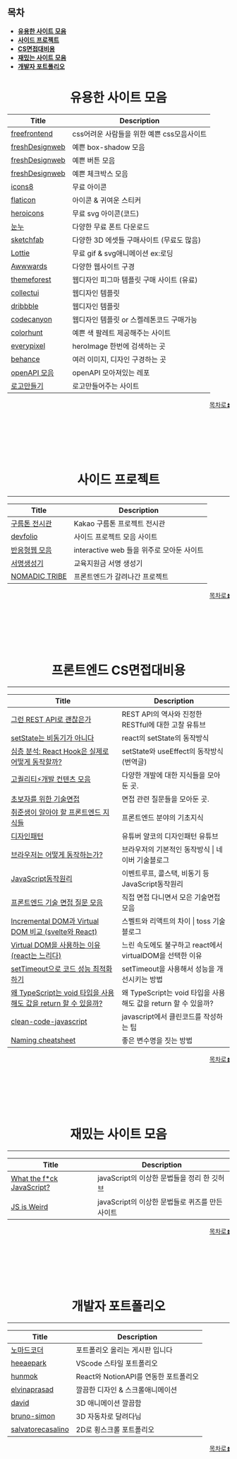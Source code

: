 ## 목차

- **[유용한 사이트 모음 ](#useful-site)**
- **[사이드 프로젝트 ](#side-projects)**
- **[CS면접대비용 ](#interview)**
- **[재밌는 사이트 모음 ](#fun)**
- **[개발자 포트폴리오 ](#portfolio)**

## <h1 align="center" id='useful-site'>유용한 사이트 모음</h1>

| Title                                                                                          | Description                                |
| ---------------------------------------------------------------------------------------------- | ------------------------------------------ |
| [freefrontend](https://freefrontend.com/)                                                      | css어려운 사람들을 위한 예쁜 css모음사이트 |
| [freshDesignweb](https://getcssscan.com/css-box-shadow-examples?ref=beautifulbuttons-bottom)   | 예쁜 box-shadow 모음                       |
| [freshDesignweb](https://getcssscan.com/css-buttons-examples?ref=beautifulboxshadow-bottom)    | 예쁜 버튼 모음                             |
| [freshDesignweb](https://getcssscan.com/css-checkboxes-examples?ref=beautifulboxshadow-bottom) | 예쁜 체크박스 모음                         |
| [icons8](https://icons8.com/)                                                                  | 무료 아이콘                                |
| [flaticon](https://www.flaticon.com/)                                                          | 아이콘 & 귀여운 스티커                     |
| [heroicons](https://heroicons.dev/)                                                            | 무료 svg 아이콘(코드)                      |
| [눈누](https://noonnu.cc/)                                                                     | 다양한 무료 폰트 다운로드                  |
| [sketchfab](https://sketchfab.com/)                                                            | 다양한 3D 에셋들 구매사이트 (무료도 많음)  |
| [Lottie](https://lottiefiles.com/)                                                             | 무료 gif & svg애니메이션 ex:로딩           |
| [Awwwards](https://www.awwwards.com)                                                           | 다양한 웹사이트 구경                       |
| [themeforest](https://themeforest.net/)                                                        | 웹디자인 피그마 템플릿 구매 사이트 (유료)  |
| [collectui](https://collectui.com/)                                                            | 웹디자인 템플릿                            |
| [dribbble](https://dribbble.com/)                                                              | 웹디자인 템플릿                            |
| [codecanyon](https://codecanyon.net/)                                                          | 웹디자인 템플릿 or 스켈레톤코드 구매가능   |
| [colorhunt](https://colorhunt.co/)                                                             | 예쁜 색 팔레트 제공해주는 사이트           |
| [everypixel](https://www.everypixel.com/)                                                      | heroImage 한번에 검색하는 곳               |
| [behance](https://www.behance.net/)                                                            | 여러 이미지, 디자인 구경하는 곳            |
| [openAPI 모음](https://github.com/public-apis/public-apis)                                     | openAPI 모아져있는 레포                    |
| [로고만들기](https://www.shopify.com/tools/logo-maker)                                         | 로고만들어주는 사이트                      |

<p align="right">
<a href="#목차">
목차로⏫
</a>
</p>
<br/><br/><br/><br/><br/>

## <h1 align="center" id='side-projects'>사이드 프로젝트</h1>

---

| Title                                                  | Description                               |
| ------------------------------------------------------ | ----------------------------------------- |
| [구름톤 전시관](https://9oormthon.goorm.io/collection) | Kakao 구름톤 프로젝트 전시관              |
| [devfolio](https://devfolio.kr/)                       | 사이드 프로젝트 모음 사이트               |
| [반응형웹 모음](http://rwdb.kr/)                       | interactive web 들을 위주로 모아둔 사이트 |
| [서명생성기](https://dydwkd486.github.io/ssafy-sign)   | 교육지원금 서명 생성기                    |
| [NOMADIC TRIBE](https://2019.makemepulse.com/)         | 프론트엔드가 갈려나간 프로젝트            |

<p align="right">
<a href="#목차">
목차로⏫
</a>
</p>
<br/><br/><br/><br/><br/>

## <h1 align="center" id='interview'>프론트엔드 CS면접대비용</h1>

---

| Title                                                                                                                                                  | Description                                                    |
| ------------------------------------------------------------------------------------------------------------------------------------------------------ | -------------------------------------------------------------- |
| [그런 REST API로 괜찮은가](https://www.youtube.com/watch?v=RP_f5dMoHFc)                                                                                | REST API의 역사와 진정한 RESTful에 대한 고찰 유튜브            |
| [setState는 비동기가 아니다](https://react-ko.dev/learn/state-as-a-snapshot)                                                                           | react의 setState의 동작방식                                    |
| [심층 분석: React Hook은 실제로 어떻게 동작할까? ](https://hewonjeong.github.io/deep-dive-how-do-react-hooks-really-work-ko/)                          | setState와 useEffect의 동작방식 (번역글)                       |
| [고퀄리티⚡개발 컨텐츠 모음](https://github.com/Integerous/goQuality-dev-contents)                                                                     | 다양한 개발에 대한 지식들을 모아 둔 곳.                        |
| [초보자를 위한 기술면접](https://github.com/JaeYeopHan/Interview_Question_for_Beginner)                                                                | 면접 관련 질문들을 모아둔 곳.                                  |
| [취준생이 알아야 할 프론트엔드 지식들](https://github.com/baeharam/Must-Know-About-Frontend)                                                           | 프론트엔드 분야의 기초지식                                     |
| [디자인패턴](https://www.youtube.com/watch?v=lJES5TQTTWE)                                                                                              | 유튜버 얄코의 디자인패턴 유튜브                                |
| [브라우저는 어떻게 동작하는가?](https://d2.naver.com/helloworld/59361)                                                                                 | 브라우저의 기본적인 동작방식 \| 네이버 기술블로그              |
| [JavaScript동작원리](https://www.youtube.com/watch?v=QFHyPInNhbo)                                                                                      | 이벤트루프, 콜스택, 비동기 등 JavaScript동작원리               |
| [프론트엔드 기술 면접 질문 모음](https://velog.io/@hunmok1027/fe-interview-db)                                                                         | 직접 면접 다니면서 모은 기술면접 모음                          |
| [Incremental DOM과 Virtual DOM 비교 (svelte와 React)](https://ui.toast.com/posts/ko_20210819)                                                          | 스벨트와 리액트의 차이 \| toss 기술블로그                      |
| [Virtual DOM을 사용하는 이유 (react는 느리다)](https://velog.io/@woohm402/virtual-dom-and-react)                                                       | 느린 속도에도 불구하고 react에서 virtualDOM을 선택한 이유      |
| [setTimeout으로 코드 성능 최적화하기](https://www.youtube.com/watch?v=BhlX-NcIrDU)                                                                     | setTimeout을 사용해서 성능을 개선시키는 방법                   |
| [왜 TypeScript는 void 타입을 사용해도 값을 return 할 수 있을까?](https://pozafly.github.io/typescript/why-can-typescript-return-any-value-using-void/) | 왜 TypeScript는 void 타입을 사용해도 값을 return 할 수 있을까? |
| [clean-code-javascript](https://github.com/qkraudghgh/clean-code-javascript-ko)                                                                        | javascript에서 클린코드를 작성하는 팁                          |
| [Naming cheatsheet](https://github.com/kettanaito/naming-cheatsheet)                                                                                   | 좋은 변수명을 짓는 방법                                        |

<p align="right">
<a href="#목차">
목차로⏫
</a>
</p>
<br/><br/><br/><br/><br/>

## <h1 align="center" id='fun'>재밌는 사이트 모음</h1>

---

| Title                                                              | Description                                     |
| ------------------------------------------------------------------ | ----------------------------------------------- |
| [What the f\*ck JavaScript?](https://github.com/denysdovhan/wtfjs) | javaScript의 이상한 문법들을 정리 한 깃허브     |
| [JS is Weird](https://jsisweird.com/)                              | javaScript의 이상한 문법들로 퀴즈를 만든 사이트 |

<p align="right">
<a href="#목차">
목차로⏫
</a>
</p>
<br/><br/><br/><br/><br/>

## <h1 align="center" id='portfolio'>개발자 포트폴리오</h1>

---

| Title                                                                     | Description                           |
| ------------------------------------------------------------------------- | ------------------------------------- |
| [노마드코더](https://nomadcoders.co/community/portfolio)                  | 포트폴리오 올리는 게시판 입니다       |
| [heeaepark](https://heeaepark.github.io/)                                 | VScode 스타일 포트폴리오              |
| [hunmok](http://hunmok.shop/)                                             | React와 NotionAPI를 연동한 포트폴리오 |
| [elvinaprasad](https://www.elvinaprasad.com/)                             | 깔끔한 디자인 & 스크롤애니메이션      |
| [david](https://www.david-hckh.com/)                                      | 3D 애니메이션 깔끔함                  |
| [bruno-simon](https://bruno-simon.com/)                                   | 3D 자동차로 달려다님                  |
| [salvatorecasalino](https://www.salvatorecasalino.it/interactive-resume/) | 2D로 횡스크롤 포트폴리오              |

<p align="right">
<a href="#목차">
목차로⏫
</a>
</p>
<br/><br/><br/><br/><br/>
